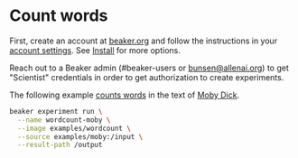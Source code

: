 # Count words

First, create an account at [beaker.org](https://beaker.org) and follow the instructions in your [account settings](https://beaker.org/user). See [Install](../first/install.md) for more options.

Reach out to a Beaker admin (#beaker-users or bunsen@allenai.org) to get "Scientist" credentials in order to get authorization to create experiments.

The following example [counts words](https://beaker.org/bp/im_qbjvcda1sed7) in the text of [Moby Dick](https://beaker.org/ds/ds_1hz9k6sgxi0a).

```bash
beaker experiment run \
  --name wordcount-moby \
  --image examples/wordcount \
  --source examples/moby:/input \
  --result-path /output
```
